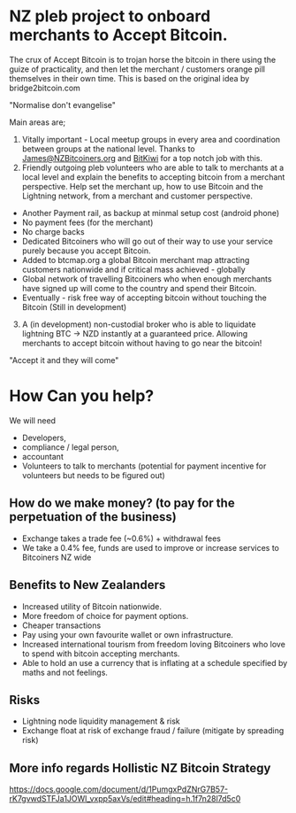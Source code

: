 # NZ pleb project to onboard merchants to Accept Bitcoin. 

The crux of Accept Bitcoin is to trojan horse the bitcoin in there using the guize of practicality, and then let the merchant / customers orange pill themselves in their own time. This is based on the original idea by bridge2bitcoin.com

"Normalise don't evangelise"

Main areas are;
1. Vitally important - Local meetup groups in every area and coordination between groups at the national level. Thanks to James@NZBitcoiners.org and [BitKiwi](https://twitter.com/Bitkiwi1) for a top notch job with this.
2. Friendly outgoing pleb volunteers who are able to talk to merchants at a local level and explain the benefits to accepting bitcoin from a merchant perspective. Help set the merchant up, how to use Bitcoin and the Lightning network, from a merchant and customer perspective.
 * Another Payment rail, as backup at minmal setup cost (android phone)
 * No payment fees (for the merchant)
 * No charge backs
 * Dedicated Bitcoiners who will go out of their way to use your service purely because you accept Bitcoin.
 * Added to btcmap.org a global Bitcoin merchant map attracting customers nationwide and if critical mass achieved - globally
 * Global network of travelling Bitcoiners who when enough merchants have signed up will come to the country and spend their Bitcoin.
 * Eventually - risk free way of accepting bitcoin without touching the Bitcoin (Still in development)
3. A (in development) non-custodial broker who is able to liquidate lightning BTC -> NZD instantly at a guaranteed price. Allowing merchants to accept bitcoin without having to go near the bitcoin!

"Accept it and they will come"

# How Can you help?

We will need
 * Developers, 
 * compliance / legal person, 
 * accountant
 * Volunteers to talk to merchants (potential for payment incentive for volunteers but needs to be figured out)
 
## How do we make money? (to pay for the perpetuation of the business)
 * Exchange takes a trade fee (~0.6%) + withdrawal fees
 * We take a 0.4% fee, funds are used to improve or increase services to Bitcoiners NZ wide

## Benefits to New Zealanders
 * Increased utility of Bitcoin nationwide.
 * More freedom of choice for payment options.
 * Cheaper transactions
 * Pay using your own favourite wallet or own infrastructure.
 * Increased international tourism from freedom loving Bitcoiners who love to spend with bitcoin accepting merchants.
 * Able to hold an use a currency that is inflating at a schedule specified by maths and not feelings.
 
## Risks
 * Lightning node liquidity management & risk
 * Exchange float at risk of exchange fraud / failure (mitigate by spreading risk)

## More info regards Hollistic NZ Bitcoin Strategy
https://docs.google.com/document/d/1PumgxPdZNrG7B57-rK7gvwdSTFJa1JOWl_vxpp5axVs/edit#heading=h.1f7n28l7d5c0
